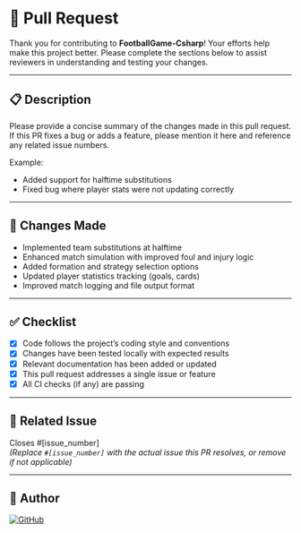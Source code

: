 # 🚀 Pull Request

Thank you for contributing to **FootballGame-Csharp**! Your efforts help make this project better. Please complete the sections below to assist reviewers in understanding and testing your changes.

---

## 📋 Description

Please provide a concise summary of the changes made in this pull request.  
If this PR fixes a bug or adds a feature, please mention it here and reference any related issue numbers.

Example:  
- Added support for halftime substitutions  
- Fixed bug where player stats were not updating correctly

---

## 🔧 Changes Made

- Implemented team substitutions at halftime  
- Enhanced match simulation with improved foul and injury logic  
- Added formation and strategy selection options  
- Updated player statistics tracking (goals, cards)  
- Improved match logging and file output format  

---

## ✅ Checklist

- [x] Code follows the project’s coding style and conventions  
- [x] Changes have been tested locally with expected results  
- [x] Relevant documentation has been added or updated  
- [x] This pull request addresses a single issue or feature  
- [x] All CI checks (if any) are passing  

---

## 🔗 Related Issue

Closes #[issue_number]  
*(Replace `#[issue_number]` with the actual issue this PR resolves, or remove if not applicable)*

---

## 👤 Author

<a href="https://github.com/Mostafa-SAID7">
  <img src="https://img.shields.io/badge/GitHub-Mostafa--SAID7-181717?style=for-the-badge&logo=github&logoColor=white" alt="GitHub">
</a>
